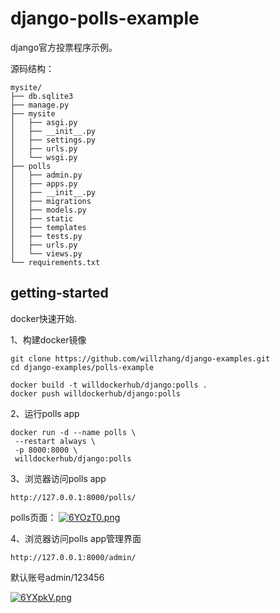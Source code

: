 # django-polls-example

django官方投票程序示例。

源码结构：

```shell
mysite/
├── db.sqlite3
├── manage.py
├── mysite
│   ├── asgi.py
│   ├── __init__.py
│   ├── settings.py
│   ├── urls.py
│   └── wsgi.py
├── polls
│   ├── admin.py
│   ├── apps.py
│   ├── __init__.py
│   ├── migrations
│   ├── models.py
│   ├── static
│   ├── templates
│   ├── tests.py
│   ├── urls.py
│   └── views.py
└── requirements.txt
```

## getting-started

docker快速开始.

1、构建docker镜像
```shell
git clone https://github.com/willzhang/django-examples.git
cd django-examples/polls-example

docker build -t willdockerhub/django:polls .
docker push willdockerhub/django:polls
```

2、运行polls app
```shell
docker run -d --name polls \
 --restart always \
 -p 8000:8000 \
 willdockerhub/django:polls
```
 
3、浏览器访问polls app
```shell
http://127.0.0.1:8000/polls/
```
 
polls页面：
[![6YOzT0.png](https://s3.ax1x.com/2021/03/11/6YOzT0.png)](https://imgtu.com/i/6YOzT0)


4、浏览器访问polls app管理界面

```shell
http://127.0.0.1:8000/admin/
```

默认账号admin/123456

[![6YXpkV.png](https://s3.ax1x.com/2021/03/11/6YXpkV.png)](https://imgtu.com/i/6YXpkV)

